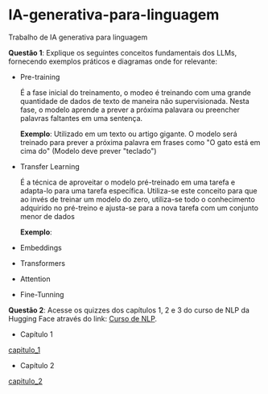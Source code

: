 # IA-generativa-para-linguagem
Trabalho de IA generativa para linguagem

**Questão 1**: Explique os seguintes conceitos fundamentais dos LLMs, fornecendo exemplos práticos e diagramas onde for relevante:

* Pre-training       

    É a fase inicial do treinamento, o modeo é treinando com uma grande quantidade de dados de texto de maneira 
    não supervisionada. Nesta fase, o modelo aprende a prever a próxima palavara ou preencher palavras faltantes em uma sentença.

    **Exemplo**: Utilizado em um texto ou artigo gigante. O modelo será treinado para prever a próxima palavra em frases como "O gato está em cima do" (Modelo deve prever "teclado")

* Transfer Learning

    É a técnica de aproveitar o modelo pré-treinado em uma tarefa e adapta-lo para uma tarefa específica. Utiliza-se este conceito para que ao invés
    de treinar um modelo do zero, utiliza-se todo o conhecimento adquirido no pré-treino e ajusta-se para a nova tarefa com um conjunto
    menor de dados

    **Exemplo**: 

* Embeddings
* Transformers
* Attention
* Fine-Tunning

**Questão 2**: Acesse os quizzes dos capítulos 1, 2 e 3 do curso de NLP da Hugging Face através do link: [Curso de NLP](https://huggingface.co/learn/nlp-course/).

* Capítulo 1

[capitulo_1](/images/nlp_capitulo_1.png)

* Capítulo 2

[capitulo_2](/images/nlp_capitulo_2.png)

